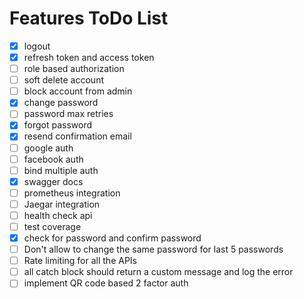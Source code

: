 # Features ToDo List

- [x] logout
- [x] refresh token and access token
- [ ] role based authorization
- [ ] soft delete account
- [ ] block account from admin
- [x] change password
- [ ] password max retries
- [x] forgot password
- [x] resend confirmation email
- [ ] google auth
- [ ] facebook auth
- [ ] bind multiple auth
- [x] swagger docs
- [ ] prometheus integration
- [ ] Jaegar integration
- [ ] health check api
- [ ] test coverage
- [x] check for password and confirm password
- [ ] Don't allow to change the same password for last 5 passwords
- [ ] Rate limiting for all the APIs
- [ ] all catch block should return a custom message and log the error
- [ ] implement QR code based 2 factor auth
